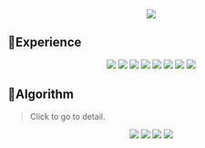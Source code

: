 <div align=center>
  <img src="https://capsule-render.vercel.app/api?type=waving&height=210&text=CHOYUNSIG&desc=TM&descSize=20&descAlign=78&descAlignY=25&fontSize=105&fontAlign=40&fontAlignY=50&fontColor=FFFFFF&color=0:F798BB,100:C8B2F7">
</div>
<h2>📂Experience</h2>
<div align=center>
  <img src="https://shields.io/badge/Python-3776AB.svg?&style=for-the-badge&logo=python&logoColor=white">
  <img src="https://shields.io/badge/Android_Studio-3DDC84.svg?&style=for-the-badge&logo=androidstudio&logoColor=white">
  <img src="https://shields.io/badge/Kotlin-7F52FF.svg?&style=for-the-badge&logo=kotlin&logoColor=white">
  <img src="https://shields.io/badge/Jetpack_Compose-4285F4.svg?&style=for-the-badge&logo=jetpackcompose&logoColor=white">
  <img src="https://shields.io/badge/Javascript-F7DF1E.svg?&style=for-the-badge&logo=javascript&logoColor=white">
  <img src="https://shields.io/badge/React-61DAFB.svg?&style=for-the-badge&logo=react&logoColor=white">
  <img src="https://shields.io/badge/Git-F05032.svg?&style=for-the-badge&logo=git&logoColor=white">
  <img src="https://shields.io/badge/Unity-000000.svg?&style=for-the-badge&logo=unity&logoColor=white">
</div>
<h2>📂Algorithm</h2>
<blockquote>
  Click to go to detail.
</blockquote>
<div align=center>
  <a href="https://choyunsig.github.io/algorithm_with_boj/"><img src="https://shields.io/badge/Blog-CC0000.svg?&style=for-the-badge&logo=jekyll&logoColor=white"></a>
  <a href="https://solved.ac/profile/asdfghjkl46"><img src="https://shields.io/badge/Solved.ac-Diamond_5-00b4fc.svg?&style=for-the-badge&logoColor=white"></a>
  <a href="https://career.programmers.co.kr/job_profiles/public_setting"><img src="https://shields.io/badge/Programmers-Skill_Check_LV3-C067FF.svg?&style=for-the-badge&logoColor=white"></a>
  <img src="https://shields.io/badge/2024_SCON_Silver_Award-AAAACC.svg?&style=for-the-badge&logoColor=white">
</div>
